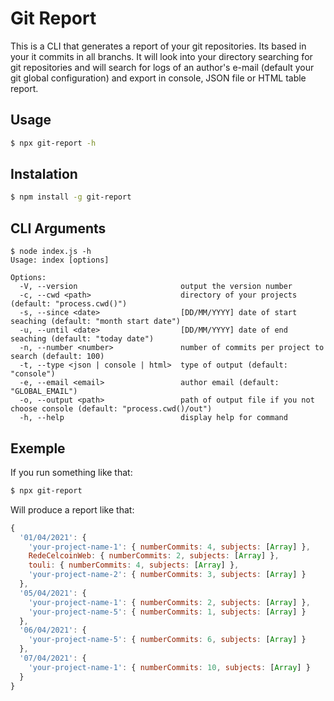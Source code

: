 # Git Report

This is a CLI that generates a report of your git repositories. Its based in your it commits in all branchs. It will look into your directory searching for git repositories and will search for logs of an author's e-mail (default your git global configuration) and export in console, JSON file or HTML table report.

## Usage

```bash
$ npx git-report -h
```

## Instalation

```bash
$ npm install -g git-report
```

## CLI Arguments

```
$ node index.js -h
Usage: index [options]

Options:
  -V, --version                       output the version number
  -c, --cwd <path>                    directory of your projects (default: "process.cwd()")
  -s, --since <date>                  [DD/MM/YYYY] date of start seaching (default: "month start date")
  -u, --until <date>                  [DD/MM/YYYY] date of end seaching (default: "today date")
  -n, --number <number>               number of commits per project to search (default: 100)
  -t, --type <json | console | html>  type of output (default: "console")
  -e, --email <email>                 author email (default: "GLOBAL_EMAIL")
  -o, --output <path>                 path of output file if you not choose console (default: "process.cwd()/out")
  -h, --help                          display help for command

```

## Exemple

If you run something like that:
```bash
$ npx git-report
```

Will produce a report like that:
```javascript
{
  '01/04/2021': {
    'your-project-name-1': { numberCommits: 4, subjects: [Array] },
    RedeCelcoinWeb: { numberCommits: 2, subjects: [Array] },
    touli: { numberCommits: 4, subjects: [Array] },
    'your-project-name-2': { numberCommits: 3, subjects: [Array] }
  },
  '05/04/2021': {
    'your-project-name-1': { numberCommits: 2, subjects: [Array] },
    'your-project-name-5': { numberCommits: 1, subjects: [Array] }
  },
  '06/04/2021': {
    'your-project-name-5': { numberCommits: 6, subjects: [Array] }
  },
  '07/04/2021': {
    'your-project-name-1': { numberCommits: 10, subjects: [Array] }
  }
}

```
